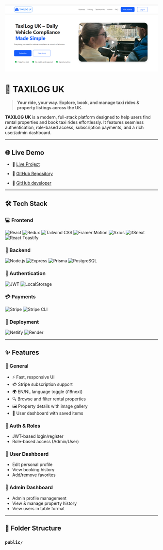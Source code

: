 ![alt text](public/image/taxilogUk.png)

<!--
<p align="center">
  <img src="https://prnt.sc/W5h59mB49Rgi" alt="TAXILOG UK Preview" width="100%" />
</p> -->

# 🚖 TAXILOG UK

> **Your ride, your way. Explore, book, and manage taxi rides & property listings across the UK.**

**TAXILOG UK** is a modern, full-stack platform designed to help users find rental properties and book taxi rides effortlessly. It features seamless authentication, role-based access, subscription payments, and a rich user/admin dashboard.

---

## 🌐 Live Demo

- 🔗 [Live Project](https://ornate-mousse-4779cd.netlify.app/)

- 📁 [GitHub Repository](https://github.com/MTS-Services/panthertaxis-frontend)

- 📁 [GitHub developer](https://github.com/shakilmonsi)

---

## 🛠️ Tech Stack

### 💻 Frontend

![React](https://img.shields.io/badge/React-20232A?style=for-the-badge&logo=react&logoColor=61DAFB)
![Redux](https://img.shields.io/badge/Redux-593D88?style=for-the-badge&logo=redux&logoColor=white)
![Tailwind CSS](https://img.shields.io/badge/Tailwind_CSS-38B2AC?style=for-the-badge&logo=tailwind-css&logoColor=white)
![Framer Motion](https://img.shields.io/badge/Framer_Motion-0055FF?style=for-the-badge&logo=framer&logoColor=white)
![Axios](https://img.shields.io/badge/Axios-5A29E4?style=for-the-badge&logo=axios&logoColor=white)
![i18next](https://img.shields.io/badge/i18next-26A69A?style=for-the-badge&logo=i18next&logoColor=white)
![React Toastify](https://img.shields.io/badge/Toastify-FFE484?style=for-the-badge&logo=react-toastify&logoColor=black)

### 🧪 Backend

![Node.js](https://img.shields.io/badge/Node.js-339933?style=for-the-badge&logo=nodedotjs&logoColor=white)
![Express](https://img.shields.io/badge/Express-000000?style=for-the-badge&logo=express&logoColor=white)
![Prisma](https://img.shields.io/badge/Prisma-2D3748?style=for-the-badge&logo=prisma&logoColor=white)
![PostgreSQL](https://img.shields.io/badge/PostgreSQL-316192?style=for-the-badge&logo=postgresql&logoColor=white)

### 🔐 Authentication

![JWT](https://img.shields.io/badge/JWT-000000?style=for-the-badge&logo=JSON%20web%20tokens&logoColor=white)
![LocalStorage](https://img.shields.io/badge/Local_Storage-FF9900?style=for-the-badge&logo=html5&logoColor=white)

### 💳 Payments

![Stripe](https://img.shields.io/badge/Stripe-008CDD?style=for-the-badge&logo=stripe&logoColor=white)
![Stripe CLI](https://img.shields.io/badge/Stripe_CLI-635BFF?style=for-the-badge&logo=stripe&logoColor=white)

### 🚀 Deployment

![Netlify](https://img.shields.io/badge/Netlify-00C7B7?style=for-the-badge&logo=netlify&logoColor=white)
![Render](https://img.shields.io/badge/Render-46E3B7?style=for-the-badge&logo=render&logoColor=white)

---

## ✨ Features

### 🎉 General

- ⚡ Fast, responsive UI
- 💳 Stripe subscription support
- 🌍 EN/NL language toggle (i18next)
- 🔍 Browse and filter rental properties
- 🖼️ Property details with image gallery
- 💾 User dashboard with saved items

### 🔐 Auth & Roles

- JWT-based login/register
- Role-based access (Admin/User)

### 👤 User Dashboard

- Edit personal profile
- View booking history
- Add/remove favorites

### 👑 Admin Dashboard

- Admin profile management
- View & manage property history
- View users in table format

---

## 📂 Folder Structure

### `public/`
